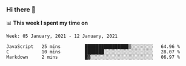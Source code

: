 ### Hi there 👋

📊 __This week I spent my time on__
<!--START_SECTION:waka-->
```text
Week: 05 January, 2021 - 12 January, 2021

JavaScript   25 mins         ████████████████▒░░░░░░░░   64.96 % 
C            10 mins         ███████░░░░░░░░░░░░░░░░░░   28.07 % 
Markdown     2 mins          █▓░░░░░░░░░░░░░░░░░░░░░░░   06.97 % 
```
<!--END_SECTION:waka-->
<!--
**SREEHARI-M-S/SREEHARI-M-S** is a ✨ _special_ ✨ repository because its `README.md` (this file) appears on your GitHub profile.

Here are some ideas to get you started:

- 🔭 I’m currently working on ...
- 🌱 I’m currently learning ...
- 👯 I’m looking to collaborate on ...
- 🤔 I’m looking for help with ...
- 💬 Ask me about ...
- 📫 How to reach me: ...
- 😄 Pronouns: ...
- ⚡ Fun fact: ...
-->
